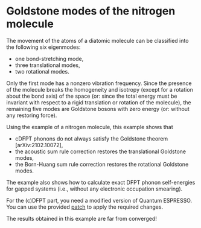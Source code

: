 # Goldstone modes of the nitrogen molecule

The movement of the atoms of a diatomic molecule can be classified into the
following six eigenmodes:

* one bond-stretching mode,
* three translational modes,
* two rotational modes.

Only the first mode has a nonzero vibration frequency. Since the presence of
the molecule breaks the homogeneity and isotropy (except for a rotation about
the bond axis) of the space (or: since the total energy must be invariant with
respect to a rigid translation or rotation of the molecule), the remaining five
modes are Goldstone bosons with zero energy (or: without any restoring force).

Using the example of a nitrogen molecule, this example shows that

* cDFPT phonons do not always satisfy the Goldstone theorem [arXiv:2102.10072],
* the acoustic sum rule correction restores the translational Goldstone modes,
* the Born-Huang sum rule correction restores the rotational Goldstone modes.

The example also shows how to calculate exact DFPT phonon self-energies for
gapped systems (i.e., without any electronic occupation smearing).

For the (c)DFPT part, you need a modified version of Quantum ESPRESSO. You
can use the provided [patch](../../patches) to apply the required changes.

The results obtained in this example are far from converged!
